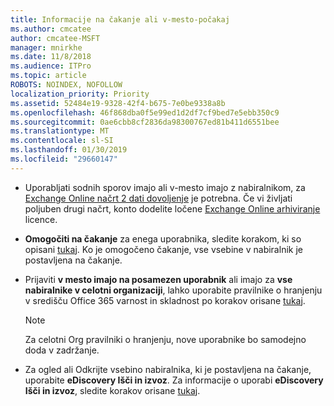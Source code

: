 ```yaml
---
title: Informacije na čakanje ali v-mesto-počakaj
ms.author: cmcatee
author: cmcatee-MSFT
manager: mnirkhe
ms.date: 11/8/2018
ms.audience: ITPro
ms.topic: article
ROBOTS: NOINDEX, NOFOLLOW
localization_priority: Priority
ms.assetid: 52484e19-9328-42f4-b675-7e0be9338a8b
ms.openlocfilehash: 46f868dba0f5e99ed1d2df7cf9bed7e5ebb350c9
ms.sourcegitcommit: 0ae6cbb8cf2836da98300767ed81b411d6551bee
ms.translationtype: MT
ms.contentlocale: sl-SI
ms.lasthandoff: 01/30/2019
ms.locfileid: "29660147"
---
```

- Uporabljati sodnih sporov imajo ali v-mesto imajo z nabiralnikom, za [Exchange Online načrt 2 dati dovoljenje](https://docs.microsoft.com/office365/servicedescriptions/office-365-platform-service-description/office-365-plan-options) je potrebna. Če vi življati poljuben drugi načrt, konto dodelite ločene [Exchange Online arhiviranje](https://docs.microsoft.com/office365/servicedescriptions/exchange-online-archiving-service-description/exchange-online-archiving-service-description) licence. 
    
- **Omogočiti na čakanje** za enega uporabnika, sledite korakom, ki so opisani [tukaj](https://docs.microsoft.com/office365/SecurityCompliance/place-a-mailbox-on-litigation-hold). Ko je omogočeno čakanje, vse vsebine v nabiralnik je postavljena na čakanje.
    
- Prijaviti **v mesto imajo na posamezen uporabnik** ali imajo za **vse nabiralnike v celotni organizaciji**, lahko uporabite pravilnike o hranjenju v središču Office 365 varnost in skladnost po korakov orisane [tukaj](https://docs.microsoft.com/Office365/securitycompliance/retention-policies ).
    
    > [!NOTE]
    > Za celotni Org pravilniki o hranjenju, nove uporabnike bo samodejno doda v zadržanje. 
  
- Za ogled ali Odkrijte vsebino nabiralnika, ki je postavljena na čakanje, uporabite **eDiscovery Išči in izvoz**. Za informacije o uporabi **eDiscovery Išči in izvoz**, sledite korakov orisane [tukaj](https://docs.microsoft.com/office365/securitycompliance/export-search-results).
    

